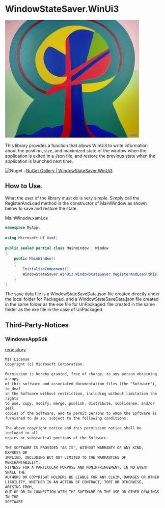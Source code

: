 # WindowStateSaver.WinUi3

![](./images/icon.png)

This library provides a function that allows WinUi3 to write information about the position, size, and maximized state of the window when the application is exited in a Json file, and restore the previous state when the application is launched next time.

![Nuget](https://img.shields.io/nuget/dt/WindowStateSaver.WinUi3?label=Nuget&logo=Nuget&style=social) : [NuGet Gallery | WindowStateSaver.WinUi3](https://www.nuget.org/packages/WindowStateSaver.WinUi3)

## How to Use.

What the user of the library must do is very simple. Simply call the RegisterAndLoad method in the constructor of MainWindow as shown below to save and restore the state.

MainWinodw.xaml.cs

```c#
namespace MyApp;

using Microsoft.UI.Xaml;

public sealed partial class MainWindow : Window
{
    public MainWindow()
    {
        InitializeComponent();
        WindowStateSaver.WinUi3.WindowStateSaver.RegisterAndLoad(this); // <- Add
    }
}
```
The save data file is a WindowStateSaveData.json file created directly under the local folder for Packaged, and a WindowStateSaveData.json file created in the same folder as the exe file for UnPackaged. file created in the same folder as the exe file in the case of UnPackaged.

## Third-Party-Notices
### WindowsAppSdk

[repository](https://github.com/microsoft/WindowsAppSDK/tree/main)

```text
MIT License
Copyright (c) Microsoft Corporation.

Permission is hereby granted, free of charge, to any person obtaining a copy
of this software and associated documentation files (the "Software"), to deal
in the Software without restriction, including without limitation the rights
to use, copy, modify, merge, publish, distribute, sublicense, and/or sell
copies of the Software, and to permit persons to whom the Software is
furnished to do so, subject to the following conditions:

The above copyright notice and this permission notice shall be included in all
copies or substantial portions of the Software.

THE SOFTWARE IS PROVIDED "AS IS", WITHOUT WARRANTY OF ANY KIND, EXPRESS OR
IMPLIED, INCLUDING BUT NOT LIMITED TO THE WARRANTIES OF MERCHANTABILITY,
FITNESS FOR A PARTICULAR PURPOSE AND NONINFRINGEMENT. IN NO EVENT SHALL THE
AUTHORS OR COPYRIGHT HOLDERS BE LIABLE FOR ANY CLAIM, DAMAGES OR OTHER
LIABILITY, WHETHER IN AN ACTION OF CONTRACT, TORT OR OTHERWISE, ARISING FROM,
OUT OF OR IN CONNECTION WITH THE SOFTWARE OR THE USE OR OTHER DEALINGS IN THE
SOFTWARE
```
